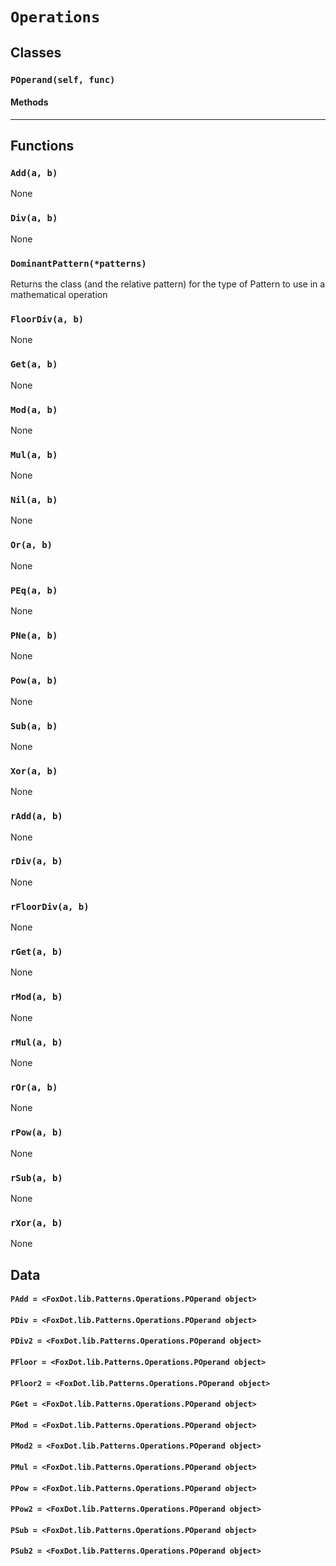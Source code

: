 # `Operations`

## Classes

### `POperand(self, func)`



#### Methods

---

## Functions

### `Add(a, b)`

None

### `Div(a, b)`

None

### `DominantPattern(*patterns)`

Returns the class (and the relative pattern) for the
type of Pattern to use in a mathematical operation 

### `FloorDiv(a, b)`

None

### `Get(a, b)`

None

### `Mod(a, b)`

None

### `Mul(a, b)`

None

### `Nil(a, b)`

None

### `Or(a, b)`

None

### `PEq(a, b)`

None

### `PNe(a, b)`

None

### `Pow(a, b)`

None

### `Sub(a, b)`

None

### `Xor(a, b)`

None

### `rAdd(a, b)`

None

### `rDiv(a, b)`

None

### `rFloorDiv(a, b)`

None

### `rGet(a, b)`

None

### `rMod(a, b)`

None

### `rMul(a, b)`

None

### `rOr(a, b)`

None

### `rPow(a, b)`

None

### `rSub(a, b)`

None

### `rXor(a, b)`

None

## Data

#### `PAdd = <FoxDot.lib.Patterns.Operations.POperand object>`

#### `PDiv = <FoxDot.lib.Patterns.Operations.POperand object>`

#### `PDiv2 = <FoxDot.lib.Patterns.Operations.POperand object>`

#### `PFloor = <FoxDot.lib.Patterns.Operations.POperand object>`

#### `PFloor2 = <FoxDot.lib.Patterns.Operations.POperand object>`

#### `PGet = <FoxDot.lib.Patterns.Operations.POperand object>`

#### `PMod = <FoxDot.lib.Patterns.Operations.POperand object>`

#### `PMod2 = <FoxDot.lib.Patterns.Operations.POperand object>`

#### `PMul = <FoxDot.lib.Patterns.Operations.POperand object>`

#### `PPow = <FoxDot.lib.Patterns.Operations.POperand object>`

#### `PPow2 = <FoxDot.lib.Patterns.Operations.POperand object>`

#### `PSub = <FoxDot.lib.Patterns.Operations.POperand object>`

#### `PSub2 = <FoxDot.lib.Patterns.Operations.POperand object>`

